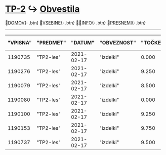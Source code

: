 # [TP-2](../index.md) ↪ [Obvestila](./index.md)

[🏡DOMOV](../index.md){: .btn}
[📝VSEBINE](../Vsebine/index.md){: .btn}
[👨‍🎓INFO](../info.md){: .btn}
[💾PRESNEMI](../Presnemi/index.md){: .btn}

---

| "VPISNA" | "PREDMET" | "DATUM"    | "OBVEZNOST" | "TOČKE" | "OCENA [%]" |
|----------|-----------|------------|-------------|---------|-------------|
| 1190735  | "TP2-les" | 2021-02-17 | "izdelki"   | 0.000   | 0.0         |
| 1190276  | "TP2-les" | 2021-02-17 | "izdelki"   | 9.250   | 93.0        |
| 1190079  | "TP2-les" | 2021-02-17 | "izdelki"   | 8.500   | 85.0        |
| 1190080  | "TP2-les" | 2021-02-17 | "izdelki"   | 0.000   | 0.0         |
| 1190100  | "TP2-les" | 2021-02-17 | "izdelki"   | 9.250   | 93.0        |
| 1190153  | "TP2-les" | 2021-02-17 | "izdelki"   | 9.750   | 98.0        |
| 1190737  | "TP2-les" | 2021-02-17 | "izdelki"   | 9.500   | 95.0        |

